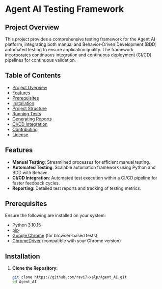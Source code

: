# Agent AI Testing Framework

## Project Overview

This project provides a comprehensive testing framework for the Agent AI platform, integrating both manual and Behavior-Driven Development (BDD) automated testing to ensure application quality. The framework incorporates continuous integration and continuous deployment (CI/CD) pipelines for continuous validation.

## Table of Contents

- [Project Overview](#project-overview)
- [Features](#features)
- [Prerequisites](#prerequisites)
- [Installation](#installation)
- [Project Structure](#project-structure)
- [Running Tests](#running-tests)
- [Generating Reports](#generating-reports)
- [CI/CD Integration](#cicd-integration)
- [Contributing](#contributing)
- [License](#license)

## Features

- **Manual Testing**: Streamlined processes for efficient manual testing.
- **Automated Testing**: Scalable automation framework using Python and BDD with Behave.
- **CI/CD Integration**: Automated test execution within a CI/CD pipeline for faster feedback cycles.
- **Reporting**: Detailed test reports and tracking of testing metrics.

## Prerequisites

Ensure the following are installed on your system:

- Python 3.10.15
- [pip](https://pip.pypa.io/en/stable/installation/)
- [Google Chrome](https://www.google.com/chrome/) (for browser-based tests)
- [ChromeDriver](https://sites.google.com/chromium.org/driver/) (compatible with your Chrome version)

## Installation

1. **Clone the Repository**:

   ```bash
   git clone https://github.com/ravi7-xelp/Agent_AI.git
   cd Agent_AI
